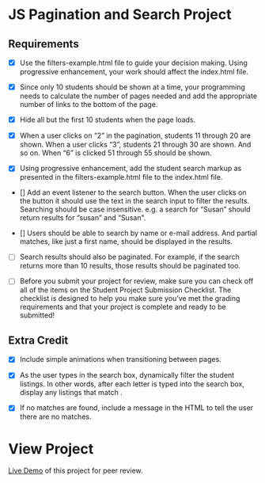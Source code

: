 JS Pagination and Search Project
================================

## Requirements

- [x] Use the filters-example.html file to guide your decision making. Using progressive enhancement, your work should affect the index.html file.

- [x] Since only 10 students should be shown at a time, your programming needs to calculate the number of pages needed and add the appropriate number of links to the bottom of the page.

- [x] Hide all but the first 10 students when the page loads.

- [x] When a user clicks on “2” in the pagination, students 11 through 20 are shown. When a user clicks “3”, students 21 through 30 are shown. And so on. When “6” is clicked 51 through 55 should be shown.

- [x] Using progressive enhancement, add the student search markup as presented in the filters-example.html file to the index.html file.

- [] Add an event listener to the search button. When the user clicks on the button it should use the text in the search input to filter the results. Searching should be case insensitive. e.g. a search for “Susan” should return results for “susan” and “Susan".

- [] Users should be able to search by name or e-mail address. And partial matches, like just a first name, should be displayed in the results.

- [ ] Search results should also be paginated. For example, if the search returns more than 10 results, those results should be paginated too.

- [ ] Before you submit your project for review, make sure you can check off all of the items on the Student Project Submission Checklist. The checklist is designed to help you make sure you’ve met the grading requirements and that your project is complete and ready to be submitted!


## Extra Credit

- [x] Include simple animations when transitioning between pages.

- [x] As the user types in the search box, dynamically filter the student listings. In other words, after each letter is typed into the search box, display any listings that match .

- [x] If no matches are found, include a message in the HTML to tell the user there are no matches.

# View Project
[Live Demo](http://re-brand.us/projects/pagination-filter/index.html) of this project for peer review.